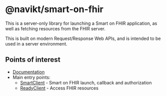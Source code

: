# @navikt/smart-on-fhir

This is a server-only library for launching a Smart on FHIR application, as well as fetching resources from the FHIR
server.

This is built on modern Request/Response Web APIs, and is intended to be used in a server environment.

## Points of interest

- [Documentation](https://navikt.github.io/smart-on-fhir/)
- Main entry points:
  - [SmartClient](src/client/smart/SmartClient.ts) - Smart on FHIR launch, callback and authorization
  - [ReadyClient](src/client/ready/ReadyClient.ts) - Access FHIR resources
